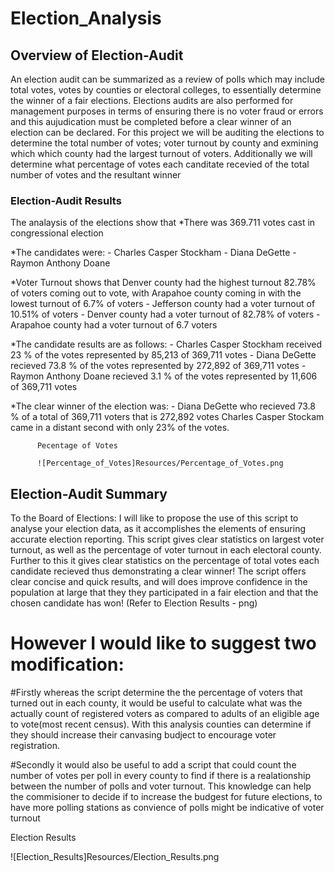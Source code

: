 # Election_Analysis

## Overview of Election-Audit

An election audit can be summarized as a review of polls which may include total votes, votes by counties or electoral colleges, to essentially determine the winner of a fair elections. Elections audits are also performed for management purposes in terms of ensuring there is no voter fraud or errors and this aujudication must be completed before a clear winner of an election can be declared. For this project we will be auditing the elections to determine the total number of votes; voter turnout by county and exmining which which county had the largest turnout of voters. Additionally we will determine what percentage of votes each canditate recevied of the total number of votes and the resultant winner 

### Election-Audit Results
The analaysis of the elections show that
  *There was 369.711 votes cast in congressional election
  
  *The candidates were:
    - Charles Casper Stockham
    - Diana DeGette
    - Raymon Anthony Doane
    
  *Voter Turnout shows that Denver county had the highest turnout 82.78% of voters coming out to vote, with Arapahoe county coming in with the lowest turnout of 6.7% of voters
    - Jefferson county had a voter turnout of 10.51% of voters
    - Denver county had a voter turnout of 82.78% of voters
    - Arapahoe county had a voter turnout of 6.7 voters
   
    
    
  *The candidate results are as follows:
    - Charles Casper Stockham received 23 % of the votes represented by 85,213 of 369,711 votes
    - Diana DeGette recieved 73.8 % of the votes represented by 272,892 of 369,711 votes
    - Raymon Anthony Doane recieved 3.1 % of the votes represented by 11,606 of 369,711 votes
    
  *The clear winner of the election was:
    - Diana DeGette who recieved 73.8 % of a total of 369,711 voters that is 272,892 votes
   Charles Casper Stockam came in a distant second with only 23% of the votes.
          
          Pecentage of Votes
          
          ![Percentage_of_Votes]Resources/Percentage_of_Votes.png

## Election-Audit Summary

To the Board of Elections: I will like to propose the use of this script to analyse your election data, as it accomplishes the elements of ensuring accurate election reporting. This script gives clear statistics on largest voter turnout, as well as the percentage of voter turnout in each electoral county.  Further to this it gives clear statistics on the percentage of total votes each candidate recieved thus demonstrating a clear winner! The script offers clear concise and quick results, and will does improve confidence in the population at large that they they participated in a fair election and that the chosen candidate has won! (Refer to Election Results - png)

# However I would like to suggest two modification:

  #Firstly whereas the script determine the the percentage of voters that turned out in each county, it would be useful to calculate what was the actually count of registered   voters as compared to adults of an eligible age to vote(most recent census). With this analysis counties can determine if they should increase their canvasing budject to encourage voter registration.   
  
  #Secondly it would also be useful to add a script that could count the number of votes per poll in every county to find if there is a realationship between the number of polls and voter turnout. This knowledge can help the commisioner to decide if to increase the budgest for future elections, to have more polling stations as convience of polls might be indicative of voter turnout
  
  Election Results
  
  ![Election_Results]Resources/Election_Results.png
